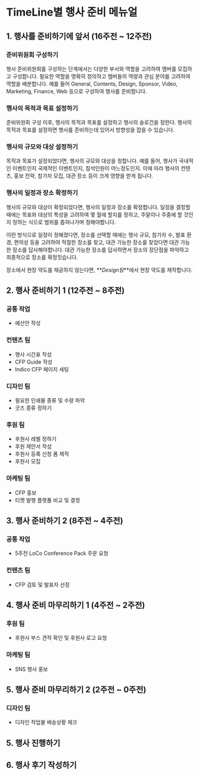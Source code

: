 # TimeLine별 행사 준비 메뉴얼

## 1. 행사를 준비하기에 앞서 (16주전 ~ 12주전)

### 준비위원회 구성하기

행사 준비위원회를 구성하는 단계에서는 다양한 부서와 역할을 고려하여 멤버를 모집하고 구성합니다. 필요한 역할을 명확히 정의하고 멤버들의 역량과 관심 분야를 고려하여 역할을 배분합니다. 예를 들어 General, Contents, Design, Sponsor, Video, Marketing, Finance, Web 등으로 구성하여 행사를 준비합니다.

### 행사의 목적과 목표 설정하기

준비위원회 구성 이후, 행사의 목적과 목표를 설정하고 행사의 슬로건을 정한다. 행사의 목적과 목표를 설정하면 행사를 준비하는데 있어서 방향성을 잡을 수 있습니다.

### 행사의 규모와 대상 설정하기

목적과 목표가 설정되었다면, 행사의 규모와 대상을 정합니다. 예를 들어, 행사가 국내적인 이벤트인지 국제적인 이벤트인지, 참석인원이 어느정도인지. 이에 따라 행사의 컨텐츠, 홍보 전략, 참가자 모집, 대관 장소 등이 크게 영향을 받게 됩니다.

### 행사의 일정과 장소 확정하기

행사의 규모와 대상이 확정되었다면, 행사의 일정과 장소를 확정합니다. 일정을 결정할 때에는 목표와 대상의 특성을 고려하여 몇 월에 할지를 정하고, 주말이나 주중에 할 것인지 정하는 식으로 범위를 좁혀나가며 정해야합니다.

이런 방식으로 일정이 정해졌다면, 장소를 선택할 때에는 행사 규모, 참가자 수, 발표 환경, 편의성 등을 고려하여 적절한 장소를 찾고, 대관 가능한 장소를 찾았다면 대관 가능한 장소를 답사해야합니다. 대관 가능한 장소를 답사하면서 장소의 장단점을 파악하고 최종적으로 장소를 확정짓습니다.

장소에서 현장 약도를 재공하지 않는다면, **_Design팀_**에서 현장 약도를 제작합니다.

## 2. 행사 준비하기 1 (12주전 ~ 8주전)

### 공통 작업

- 예산안 작성

### 컨텐츠 팀

- 행사 시간표 작성
- CFP Guide 작성
- Indico CFP 페이지 세팅

### 디자인 팀

- 필요한 인쇄물 종류 및 수량 파악
- 굿즈 종류 정하기

### 후원 팀

- 후원사 레벨 정하기
- 후원 제안서 작성
- 후원사 등록 신청 폼 제작
- 후원사 모집

### 마케팅 팀

- CFP 홍보
- 티켓 발행 플랫폼 비교 및 결정

## 3. 행사 준비하기 2 (8주전 ~ 4주전)

### 공통 작업

- 5주전 LoCo Conference Pack 주문 요청

### 컨텐츠 팀

- CFP 검토 및 발표자 선정

## 4. 행사 준비 마무리하기 1 (4주전 ~ 2주전)

### 후원 팀

- 후원사 부스 견적 확인 및 후원사 로고 요청

### 마케팅 팀

- SNS 행사 홍보

## 5. 행사 준비 마무리하기 2 (2주전 ~ 0주전)

### 디자인 팀

- 디자인 작업물 배송상황 체크

## 5. 행사 진행하기

## 6. 행사 후기 작성하기
